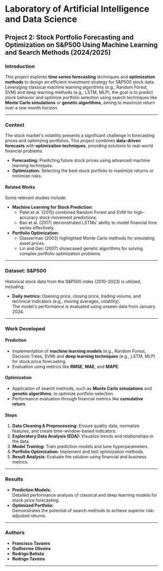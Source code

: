 
# Laboratory of Artificial Intelligence and Data Science  
## Project 2: Stock Portfolio Forecasting and Optimization on S&P500 Using Machine Learning and Search Methods (2024/2025)

### Introduction
This project explores **time series forecasting** techniques and **optimization methods** to design an efficient investment strategy for S&P500 stock data. Leveraging classical machine learning algorithms (e.g., Random Forest, SVM) and deep learning methods (e.g., LSTM, MLP), the goal is to predict stock behavior and optimize portfolio selection using search techniques like **Monte Carlo simulations** or **genetic algorithms**, aiming to maximize return over a one-month horizon.

---

### Context
The stock market's volatility presents a significant challenge in forecasting prices and optimizing portfolios. This project combines **data-driven forecasts** with **optimization techniques**, providing solutions to real-world financial problems:
- **Forecasting:** Predicting future stock prices using advanced machine learning techniques.
- **Optimization:** Selecting the best stock portfolio to maximize returns or minimize risks.

#### Related Works
Some relevant studies include:
- **Machine Learning for Stock Prediction:**  
  - Patel et al. (2015) combined Random Forest and SVM for high-accuracy stock movement predictions.  
  - Bao et al. (2017) demonstrated LSTMs' ability to model financial time series effectively.  
- **Portfolio Optimization:**  
  - Glasserman (2003) highlighted Monte Carlo methods for simulating asset prices.  
  - Lin and Gen (2007) showcased genetic algorithms for solving complex portfolio optimization problems.

---

### Dataset: S&P500
Historical stock data from the S&P500 index (2010–2023) is utilized, including:
- **Daily metrics:** Opening price, closing price, trading volume, and technical indicators (e.g., moving averages, volatility).  
The model's performance is evaluated using unseen data from January 2024.

---

### Work Developed
#### Prediction
- Implementation of **machine learning models** (e.g., Random Forest, Decision Trees, SVM) and **deep learning techniques** (e.g., LSTM, MLP) for stock price forecasting.  
- Evaluation using metrics like **RMSE**, **MAE**, and **MAPE**.

#### Optimization
- Application of search methods, such as **Monte Carlo simulations** and **genetic algorithms**, to optimize portfolio selection.  
- Performance evaluation through financial metrics like **cumulative return**.

#### Steps
1. **Data Cleaning & Preprocessing:** Ensure quality data, normalize features, and create time-window-based indicators.  
2. **Exploratory Data Analysis (EDA):** Visualize trends and relationships in the data.  
3. **Model Training:** Train prediction models and tune hyperparameters.  
4. **Portfolio Optimization:** Implement and test optimization methods.  
5. **Result Analysis:** Evaluate the solution using financial and business metrics.  

---

### Results
- **Prediction Models:**  
  Detailed performance analysis of classical and deep learning models for stock price forecasting.  
- **Optimized Portfolio:**  
  Demonstrates the potential of search methods to achieve superior risk-adjusted returns.  

---

### Authors
- **Francisco Tavares**  
- **Guilherme Oliveira**
- **Rodrigo Batista**
- **Rodrigo Taveira**  

---

